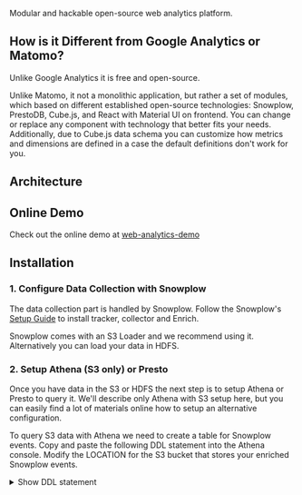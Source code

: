 Modular and hackable open-source web analytics platform.

## How is it Different from Google Analytics or Matomo?

Unlike Google Analytics it is free and open-source.

Unlike Matomo, it not a monolithic application, but rather a set of modules,
which based on different established open-source technologies: Snowplow,
PrestoDB, Cube.js, and React with Material UI on frontend. You can change or
replace any component with technology that better fits your needs. Additionally, due to Cube.js data schema you can customize how metrics and dimensions are defined in a case the default definitions don't work for you.

## Architecture

## Online Demo

Check out the online demo at [web-analytics-demo](https://web-analytics-demo.cube.dev)

## Installation

### 1. Configure Data Collection with Snowplow

The data collection part is handled by Snowplow. Follow the Snowplow's [Setup Guide](https://github.com/snowplow/snowplow/wiki/Setting-up-SnowPlow) to install tracker, collector and Enrich.

Snowplow comes with an S3 Loader and we recommend using it. Alternatively you
can load your data in HDFS.

### 2. Setup Athena (S3 only) or Presto

Once you have data in the S3 or HDFS the next step is to setup Athena or Presto
to query it. We'll describe only Athena with S3 setup here, but you can easily find a
lot of materials online how to setup an alternative configuration.

To query S3 data with Athena we need to create a table for Snowplow events. Copy and paste the following DDL statement into the Athena console. Modify the LOCATION for the S3 bucket that stores your enriched Snowplow events.

<details>
  <summary>Show DDL statement</summary>

```sql
CREATE EXTERNAL TABLE atomic_events (
app_id STRING,
platform STRING,
etl_tstamp TIMESTAMP,
collector_tstamp TIMESTAMP,
dvce_tstamp TIMESTAMP,
event STRING,
event_id STRING,
txn_id INT,
name_tracker STRING,
v_tracker STRING,
v_collector STRING,
v_etl STRING,
user_id STRING,
user_ipaddress STRING,
user_fingerprint STRING,
domain_userid STRING,
domain_sessionidx INT,
network_userid STRING,
geo_country STRING,
geo_region STRING,
geo_city STRING,
geo_zipcode STRING,
geo_latitude STRING,
geo_longitude STRING,
geo_region_name STRING,
ip_isp STRING,
ip_organization STRING,
ip_domain STRING,
ip_netspeed STRING,
page_url STRING,
page_title STRING,
page_referrer STRING,
page_urlscheme STRING,
page_urlhost STRING,
page_urlport INT,
page_urlpath STRING,
page_urlquery STRING,
page_urlfragment STRING,
refr_urlscheme STRING,
refr_urlhost STRING,
refr_urlport INT,
refr_urlpath STRING,
refr_urlquery STRING,
refr_urlfragment STRING,
refr_medium STRING,
refr_source STRING,
refr_term STRING,
mkt_medium STRING,
mkt_source STRING,
mkt_term STRING,
mkt_content STRING,
mkt_campaign STRING,
contexts STRING,
se_category STRING,
se_action STRING,
se_label STRING,
se_property STRING,
se_value STRING,
unstruct_event STRING,
tr_orderid STRING,
tr_affiliation STRING,
tr_total STRING,
tr_tax STRING,
tr_shipping STRING,
tr_city STRING,
tr_state STRING,
tr_country STRING,
ti_orderid STRING,
ti_sku STRING,
ti_name STRING,
ti_category STRING,
ti_price STRING,
ti_quantity INT,
pp_xoffset_min INT,
pp_xoffset_max INT,
pp_yoffset_min INT,
pp_yoffset_max INT,
useragent STRING,
br_name STRING,
br_family STRING,
br_version STRING,
br_type STRING,
br_renderengine STRING,
br_lang STRING,
br_features_pdf STRING,
br_features_flash STRING,
br_features_java STRING,
br_features_director STRING,
br_features_quicktime STRING,
br_features_realplayer STRING,
br_features_windowsmedia STRING,
br_features_gears STRING,
br_features_silverlight STRING,
br_cookies STRING,
br_colordepth STRING,
br_viewwidth INT,
br_viewheight INT,
os_name STRING,
os_family STRING,
os_manufacturer STRING,
os_timezone STRING,
dvce_type STRING,
dvce_ismobile STRING,
dvce_screenwidth INT,
dvce_screenheight INT,
doc_charset STRING,
doc_width INT,
doc_height INT,
tr_currency STRING,
tr_total_base STRING,
tr_tax_base STRING,
tr_shipping_base STRING,
ti_currency STRING,
ti_price_base STRING,
base_currency STRING,
geo_timezone STRING,
mkt_clickid STRING,
mkt_network STRING,
etl_tags STRING,
dvce_sent_tstamp TIMESTAMP,
refr_domain_userid STRING,
refr_dvce_tstamp TIMESTAMP,
derived_contexts STRING,
domain_sessionid STRING,
derived_tstamp TIMESTAMP
)
PARTITIONED BY(run STRING)
ROW FORMAT DELIMITED
FIELDS TERMINATED BY '\t'
STORED AS TEXTFILE
LOCATION 's3://bucket-name/path/to/enriched/good';
```
</details>
